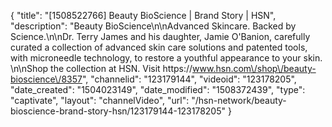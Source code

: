 {
    "title": "[1508522766] Beauty BioScience | Brand Story | HSN",
    "description": "Beauty BioScience\n\nAdvanced Skincare. Backed by Science.\n\nDr. Terry James and his daughter, Jamie O'Banion, carefully curated a collection of advanced skin care solutions and patented tools, with microneedle technology, to restore a youthful appearance to your skin. \n\nShop the collection at HSN. Visit https:\/\/www.hsn.com\/shop\/beauty-bioscience\/8357",
    "channelid": "123179144",
    "videoid": "123178205",
    "date_created": "1504023149",
    "date_modified": "1508372439",
    "type": "captivate",
    "layout": "channelVideo",
    "url": "\/hsn-network\/beauty-bioscience-brand-story-hsn\/123179144-123178205"
}